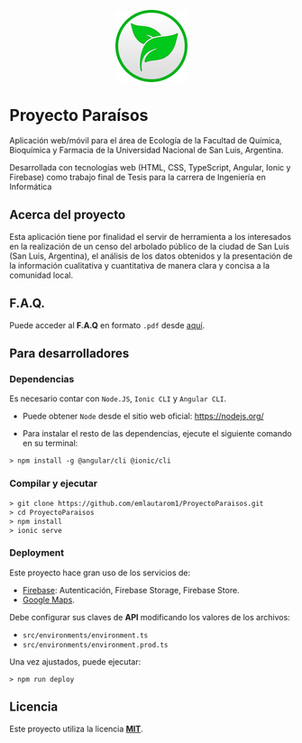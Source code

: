 <p align="center">
    <img height="128" src="src/assets/icons/icon-128x128.png">
<p>

# Proyecto Paraísos

Aplicación web/móvil para el área de Ecología de la Facultad de Química, Bioquímica y Farmacia de la Universidad Nacional de San Luis, Argentina.

Desarrollada con tecnologías web (HTML, CSS, TypeScript, Angular, Ionic y Firebase) como trabajo final de Tesis para la carrera de Ingeniería en Informática

## Acerca del proyecto

Esta aplicación tiene por finalidad el servir de herramienta a los interesados en la realización de un censo del arbolado público de la ciudad de San Luis (San Luis, Argentina), el análisis de los datos obtenidos y la presentación de la información cualitativa y cuantitativa de manera clara y concisa a la comunidad local.

## F.A.Q.

Puede acceder al **F.A.Q** en formato `.pdf` desde [aquí](docs/faq.pdf).

## Para desarrolladores

### Dependencias

Es necesario contar con `Node.JS`, `Ionic CLI` y `Angular CLI`.

- Puede obtener `Node` desde el sitio web oficial: https://nodejs.org/

- Para instalar el resto de las dependencias, ejecute el siguiente comando en su terminal:
```
> npm install -g @angular/cli @ionic/cli
```

### Compilar y ejecutar

```
> git clone https://github.com/emlautarom1/ProyectoParaisos.git
> cd ProyectoParaisos
> npm install
> ionic serve
```

### Deployment

Este proyecto hace gran uso de los servicios de:
  - [Firebase](https://firebase.google.com/): Autenticación, Firebase Storage, Firebase Store.
  - [Google Maps](https://www.google.com.ar/maps).

Debe configurar sus claves de **API** modificando los valores de los archivos:
  - `src/environments/environment.ts`
  - `src/environments/environment.prod.ts`

Una vez ajustados, puede ejecutar:
```
> npm run deploy
```

## Licencia

Este proyecto utiliza la licencia **[MIT](LICENSE)**.